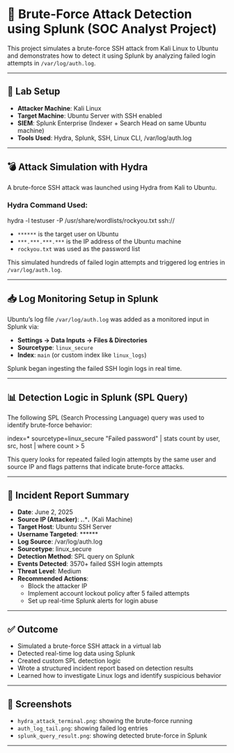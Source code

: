 # 🔐 Brute-Force Attack Detection using Splunk (SOC Analyst Project)

This project simulates a brute-force SSH attack from Kali Linux to Ubuntu and demonstrates how to detect it using Splunk by analyzing failed login attempts in `/var/log/auth.log`.

---

## 🧪 Lab Setup

- **Attacker Machine**: Kali Linux
- **Target Machine**: Ubuntu Server with SSH enabled
- **SIEM**: Splunk Enterprise (Indexer + Search Head on same Ubuntu machine)
- **Tools Used**: Hydra, Splunk, SSH, Linux CLI, /var/log/auth.log

---

## 💣 Attack Simulation with Hydra

A brute-force SSH attack was launched using Hydra from Kali to Ubuntu.

### Hydra Command Used:


hydra -l testuser -P /usr/share/wordlists/rockyou.txt ssh://<Ubuntu-IP>


- `******` is the target user on Ubuntu
- `***.***.***.***` is the IP address of the Ubuntu machine
- `rockyou.txt` was used as the password list

This simulated hundreds of failed login attempts and triggered log entries in `/var/log/auth.log`.

---

## 📥 Log Monitoring Setup in Splunk

Ubuntu’s log file `/var/log/auth.log` was added as a monitored input in Splunk via:

- **Settings → Data Inputs → Files & Directories**
- **Sourcetype**: `linux_secure`
- **Index**: `main` (or custom index like `linux_logs`)

Splunk began ingesting the failed SSH login logs in real time.

---

## 📊 Detection Logic in Splunk (SPL Query)

The following SPL (Search Processing Language) query was used to identify brute-force behavior:

index=* sourcetype=linux_secure "Failed password"
| stats count by user, src, host
| where count > 5


This query looks for repeated failed login attempts by the same user and source IP and flags patterns that indicate brute-force attacks.

---

## 📑 Incident Report Summary

- **Date**: June 2, 2025
- **Source IP (Attacker)**: ***.***.***.** (Kali Machine)
- **Target Host**: Ubuntu SSH Server
- **Username Targeted**: ******
- **Log Source**: /var/log/auth.log
- **Sourcetype**: linux_secure
- **Detection Method**: SPL query on Splunk
- **Events Detected**: 3570+ failed SSH login attempts
- **Threat Level**: Medium
- **Recommended Actions**:
  - Block the attacker IP
  - Implement account lockout policy after 5 failed attempts
  - Set up real-time Splunk alerts for login abuse

---

## ✅ Outcome

- Simulated a brute-force SSH attack in a virtual lab
- Detected real-time log data using Splunk
- Created custom SPL detection logic
- Wrote a structured incident report based on detection results
- Learned how to investigate Linux logs and identify suspicious behavior

---

## 📸 Screenshots
- `hydra_attack_terminal.png`: showing the brute-force running
- `auth_log_tail.png`: showing failed log entries
- `splunk_query_result.png`: showing detected brute-force in Splunk
---
